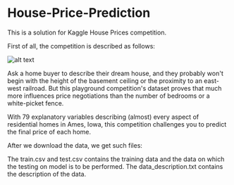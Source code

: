 # House-Price-Prediction
This is a solution for Kaggle House Prices competition.

First of all, the competition is described as follows:

![alt text](https://github.com/bhy0v587/House_Price-Prediction/image/blob/master/housesprices.png)

Ask a home buyer to describe their dream house, and they probably won't begin with the height of the basement ceiling or the proximity to an east-west railroad. But this playground competition's dataset proves that much more influences price negotiations than the number of bedrooms or a white-picket fence.

With 79 explanatory variables describing (almost) every aspect of residential homes in Ames, Iowa, this competition challenges you to predict the final price of each home.

After we download the data, we get such files: 

The train.csv and test.csv contains the training data and the data on which the testing on model is to be performed. 
The data_description.txt contains the description of the data.
